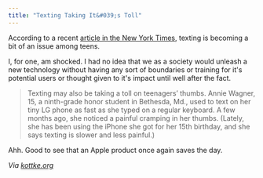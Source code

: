 ```yaml
---
title: "Texting Taking It&#039;s Toll"
---
```

<p>According to a recent <a href="https://www.nytimes.com/2009/05/26/health/26teen.html?_r=1">article in the New York Times</a>, texting is becoming a bit of an issue among teens.</p>
<p>I, for one, am shocked.  I had no idea that we as a society would unleash a new technology without having any sort of boundaries or training for it's potential users or thought given to it's impact until well after the fact.</p>
<blockquote><p>Texting may also be taking a toll on teenagers’ thumbs. Annie Wagner, 15, a ninth-grade honor student in Bethesda, Md., used to text on her tiny LG phone as fast as she typed on a regular keyboard. A few months ago, she noticed a painful cramping in her thumbs. (Lately, she has been using the iPhone she got for her 15th birthday, and she says texting is slower and less painful.)</p></blockquote>
<p>Ahh.  Good to see that an Apple product once again saves the day.</p>
<p><em>Via <a href="https://www.kottke.org/09/05/teens-texting-at-terrific-rate">kottke.org</a></em></p>
